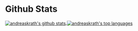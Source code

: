 # Github Stats
<a href="https://github.com/anuraghazra/github-readme-stat">
  <img align="center" src="https://github-readme-stats-andreaskrath.vercel.app/api/?username=andreaskrath&show_icons=true&include_all_commits=true&theme=buefy&hide_border=true&count_private=true&bg_color=ffffff00" alt="andreaskrath's github stats"/>
</a> 
<a href="https://github.com/anuraghazra/github-readme-stat">
  <img align="center" src="https://github-readme-stats-andreaskrath.vercel.app/api/top-langs/?username=andreaskrath&layout=compact&theme=buefy&hide_border=true&bg_color=ffffff00&hide=html,makefile,tex" alt="andreaskrath's top languages"/>
</a>
